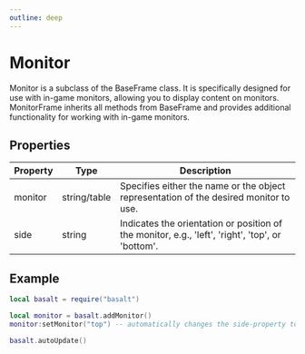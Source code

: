 ```yaml
---
outline: deep
---
```


# Monitor

Monitor is a subclass of the BaseFrame class. It is specifically designed for use with in-game monitors, allowing you to display content on monitors. MonitorFrame inherits all methods from BaseFrame and provides additional functionality for working with in-game monitors.

## Properties

|Property|Type|Description|
|---|---|---|
|monitor|string/table|Specifies either the name or the object representation of the desired monitor to use.
|side|string|Indicates the orientation or position of the monitor, e.g., 'left', 'right', 'top', or 'bottom'.

## Example

```lua
local basalt = require("basalt")

local monitor = basalt.addMonitor()
monitor:setMonitor("top") -- automatically changes the side-property to top

basalt.autoUpdate()
```
